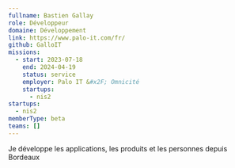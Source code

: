 ```yaml
---
fullname: Bastien Gallay
role: Développeur
domaine: Développement
link: https://www.palo-it.com/fr/
github: GalloIT
missions:
  - start: 2023-07-18
    end: 2024-04-19
    status: service
    employer: Palo IT &#x2F; Omnicité
    startups:
      - nis2
startups:
  - nis2
memberType: beta
teams: []
---
```

Je développe les applications, les produits et les personnes depuis Bordeaux
